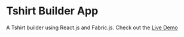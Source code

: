 # Tshirt Builder App

A Tshirt builder using React.js and Fabric.js. Check out the [Live Demo](http://tshirt-configurator.herokuapp.com/)